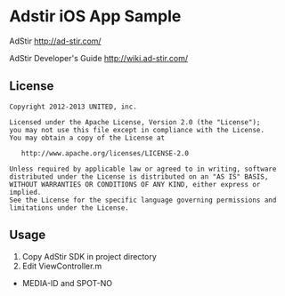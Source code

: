 Adstir iOS App Sample
=========================
AdStir
 http://ad-stir.com/

AdStir Developer's Guide
 http://wiki.ad-stir.com/

License
----------------
    Copyright 2012-2013 UNITED, inc.

    Licensed under the Apache License, Version 2.0 (the "License");
    you may not use this file except in compliance with the License.
    You may obtain a copy of the License at

       http://www.apache.org/licenses/LICENSE-2.0

    Unless required by applicable law or agreed to in writing, software
    distributed under the License is distributed on an "AS IS" BASIS,
    WITHOUT WARRANTIES OR CONDITIONS OF ANY KIND, either express or implied.
    See the License for the specific language governing permissions and
    limitations under the License.

Usage
----------------
1. Copy AdStir SDK in project directory
2. Edit ViewController.m 
 * MEDIA-ID and SPOT-NO

